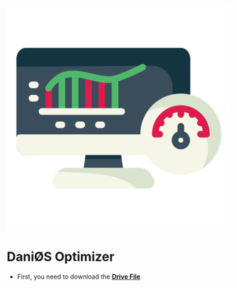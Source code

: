 <div>
<img src="./IMG/Computer speed.png">
</div>

# <div aling="center">DaniØS Optimizer</div>

- First, you need to download the [**Drive File**](./DaniOS-Optimizer.zip)

